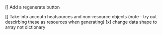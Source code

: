 [] Add a regenerate button

[] Take into accoutn heatsources and non-resource objects
(note - try out descirbing these as resources when generating)
[x] change data shape to array not dictionary

